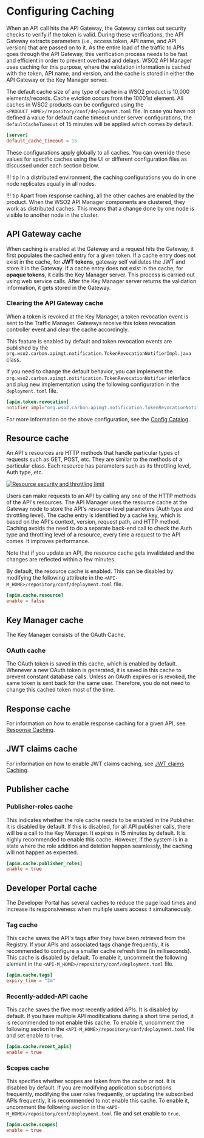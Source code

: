 # Configuring Caching

When an API call hits the API Gateway, the Gateway carries out security checks to verify if the token is valid. During these verifications, the API Gateway extracts parameters (i.e., access token, API name, and API version) that are passed on to it. As the entire load of the traffic to APIs goes through the API Gateway, this verification process needs to be fast and efficient in order to prevent overhead and delays. WSO2 API Manager uses caching for this purpose, where the validation information is cached with the token, API name, and version, and the cache is stored in either the API Gateway or the Key Manager server.

The default cache size of any type of cache in a WSO2 product is 10,000 elements/records. Cache eviction occurs from the 10001st element. All caches in WSO2 products can be configured using the `<PRODUCT_HOME>/repository/conf/deployment.toml` file. In case you have not defined a value for default cache timeout under server configurations, the `defaultCacheTimeout` of 15 minutes will be applied which comes by default.

``` toml
[server]
default_cache_timeout = 15
```

These configurations apply globally to all caches. You can override these values for specific caches using the UI or different configuration files as discussed under each section below.

!!! tip
    In a distributed environment, the caching configurations you do in one node replicates equally in all nodes.

!!! tip
    Apart from response caching, all the other caches are enabled by the product. When the WSO2 API Manager components are clustered, they work as distributed caches. This means that a change done by one node is visible to another node in the cluster.


## API Gateway cache

When caching is enabled at the Gateway and a request hits the Gateway, it first populates the cached entry for a given token. If a cache entry does not exist in the cache, for **JWT tokens**, gateway self validates the JWT and store it in the Gateway. If a cache entry does not exist in the cache, for **opaque tokens**, it calls the Key Manager server. This process is carried out using web service calls. After the Key Manager server returns the validation information, it gets stored in the Gateway. 

### Clearing the API Gateway cache

When a token is revoked at the Key Manager, a token revocation event is sent to the Traffic Manager. Gateways receive this token revocation controller event and clear the cache accordingly.

This feature is enabled by default and token revocation events are published by the `org.wso2.carbon.apimgt.notification.TokenRevocationNotifierImpl.java` class.

If you need to change the default behavior, you can implement the `org.wso2.carbon.apimgt.notification.TokenRevocationNotifier` interface and plug new implementation using the following configuration in the `deployment.toml` file.

```toml
[apim.token.revocation]
notifier_impl="org.wso2.carbon.apimgt.notification.TokenRevocationNotifier"
```

For more information on the above configuration, see the [Config Catalog]({{base_path}}/reference/config-catalog/#api-m-token-revocation).

## Resource cache

An API's resources are HTTP methods that handle particular types of requests such as GET, POST, etc. They are similar to the methods of a particular class. Each resource has parameters such as its throttling level, Auth type, etc.

[![Resource security and throttling limit]({{base_path}}/assets/img/administer/resource-security-and-throttling-limit.png)]({{base_path}}/assets/img/administer/resource-security-and-throttling-limit.png)

Users can make requests to an API by calling any one of the HTTP methods of the API's resources. The API Manager uses the resource cache at the Gateway node to store the API's resource-level parameters (Auth type and throttling level). The cache entry is identified by a cache key, which is based on the API's context, version, request path, and HTTP method. Caching avoids the need to do a separate back-end call to check the Auth type and throttling level of a resource, every time a request to the API comes. It improves performance.

Note that if you update an API, the resource cache gets invalidated and the changes are reflected within a few minutes.

By default, the resource cache is enabled.  This can be disabled by modifying the following attribute in the `<API-M_HOME>/repository/conf/deployment.toml` file.

```toml
[apim.cache.resource]
enable = false
```

## Key Manager cache

The Key Manager consists of the OAuth Cache.

### OAuth cache

The OAuth token is saved in this cache, which is enabled by default. Whenever a new OAuth token is generated, it is saved in this cache to prevent constant database calls. Unless an OAuth expires or is revoked, the same token is sent back for the same user. Therefore, you do not need to change this cached token most of the time.

## Response cache

For information on how to enable response caching for a given API, see [Response Caching]({{base_path}}/deploy-and-publish/deploy-on-gateway/api-gateway/response-caching/).

## JWT claims cache

For information on how to enable JWT claims caching, see [JWT claims Caching]({{base_path}}/deploy-and-publish/deploy-on-gateway/api-gateway/passing-enduser-attributes-to-the-backend-via-api-gateway/#expiry-time-of-the-jwt).

## Publisher cache

### Publisher-roles cache

This indicates whether the role cache needs to be enabled in the Publisher. It is disabled by default. If this is disabled, for all API publisher calls, there will be a call to the Key Manager. It expires in 15 minutes by default. It is highly recommended to enable this cache. However, if the system is in a state where the role addition and deletion happen seamlessly, the caching will not happen as expected.

```toml
[apim.cache.publisher_roles]
enable = true
```

## Developer Portal cache

The Developer Portal has several caches to reduce the page load times and increase its responsiveness when multiple users access it simultaneously.

### Tag cache

This cache saves the API's tags after they have been retrieved from the Registry. If your APIs and associated tags change frequently, it is recommended to configure a smaller cache refresh time (in milliseconds). This cache is disabled by default. To enable it, uncomment the following element in the `<API-M_HOME>/repository/conf/deployment.toml` file.

``` toml
[apim.cache.tags]
expiry_time = "2m"
```

### Recently-added-API cache

This cache saves the five most recently added APIs. It is disabled by default. If you have multiple API modifications during a short time period, it is recommended to not enable this cache. To enable it, uncomment the following section in the `<API-M_HOME>/repository/conf/deployment.toml` file and set enable to `true`.

``` toml
[apim.cache.recent_apis]
enable = true
```
    
### Scopes cache

This specifies whether scopes are taken from the cache or not. It is disabled by default. If you are modifying application subscriptions frequently, modifying the user roles frequently, or updating the subscribed APIs frequently, it is recommended to not enable this cache. To enable it, uncomment the following section in the `<API-M_HOME>/repository/conf/deployment.toml` file and set enable to `true`.

``` toml
[apim.cache.scopes]
enable = true
```
